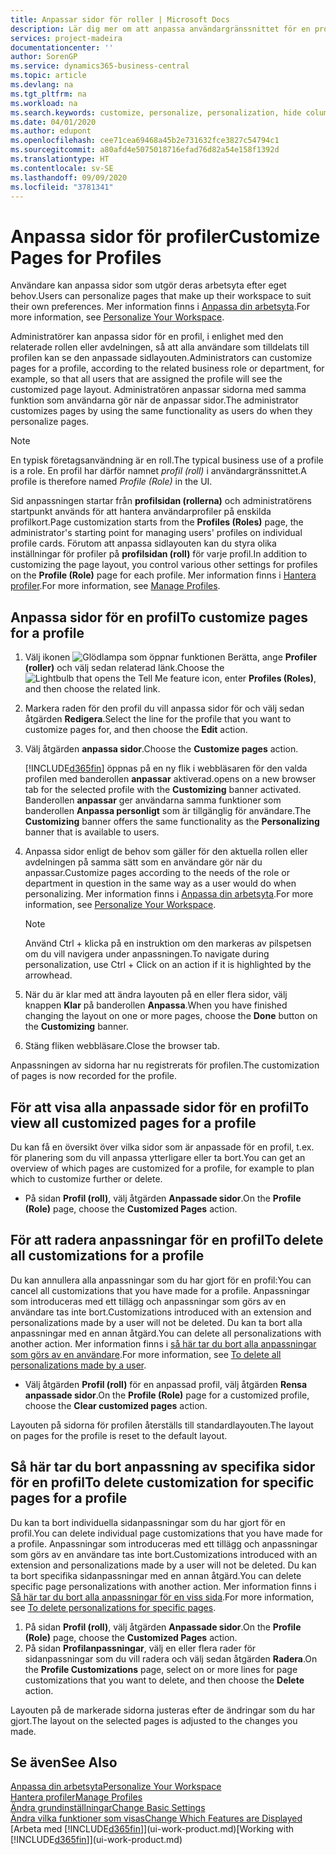```yaml
---
title: Anpassar sidor för roller | Microsoft Docs
description: Lär dig mer om att anpassa användargränssnittet för en profil (roll) så att alla användare som är tilldelade den rollen ser en anpassad arbetsyta.
services: project-madeira
documentationcenter: ''
author: SorenGP
ms.service: dynamics365-business-central
ms.topic: article
ms.devlang: na
ms.tgt_pltfrm: na
ms.workload: na
ms.search.keywords: customize, personalize, personalization, hide columns, remove fields, move fields
ms.date: 04/01/2020
ms.author: edupont
ms.openlocfilehash: cee71cea69468a45b2e731632fce3827c54794c1
ms.sourcegitcommit: a80afd4e5075018716efad76d82a54e158f1392d
ms.translationtype: HT
ms.contentlocale: sv-SE
ms.lasthandoff: 09/09/2020
ms.locfileid: "3781341"
---
```

# <a name="customize-pages-for-profiles"></a><span data-ttu-id="8d8e9-103">Anpassa sidor för profiler</span><span class="sxs-lookup"><span data-stu-id="8d8e9-103">Customize Pages for Profiles</span></span>
<span data-ttu-id="8d8e9-104">Användare kan anpassa sidor som utgör deras arbetsyta efter eget behov.</span><span class="sxs-lookup"><span data-stu-id="8d8e9-104">Users can personalize pages that make up their workspace to suit their own preferences.</span></span> <span data-ttu-id="8d8e9-105">Mer information finns i [Anpassa din arbetsyta](ui-personalization-user.md).</span><span class="sxs-lookup"><span data-stu-id="8d8e9-105">For more information, see [Personalize Your Workspace](ui-personalization-user.md).</span></span>

<span data-ttu-id="8d8e9-106">Administratörer kan anpassa sidor för en profil, i enlighet med den relaterade rollen eller avdelningen, så att alla användare som tilldelats till profilen kan se den anpassade sidlayouten.</span><span class="sxs-lookup"><span data-stu-id="8d8e9-106">Administrators can customize pages for a profile, according to the related business role or department, for example, so that all users that are assigned the profile will see the customized page layout.</span></span> <span data-ttu-id="8d8e9-107">Administratören anpassar sidorna med samma funktion som användarna gör när de anpassar sidor.</span><span class="sxs-lookup"><span data-stu-id="8d8e9-107">The administrator customizes pages by using the same functionality as users do when they personalize pages.</span></span>

> [!NOTE]
> <span data-ttu-id="8d8e9-108">En typisk företagsanvändning är en roll.</span><span class="sxs-lookup"><span data-stu-id="8d8e9-108">The typical business use of a profile is a role.</span></span> <span data-ttu-id="8d8e9-109">En profil har därför namnet *profil (roll)* i användargränssnittet.</span><span class="sxs-lookup"><span data-stu-id="8d8e9-109">A profile is therefore named *Profile (Role)* in the UI.</span></span>

<span data-ttu-id="8d8e9-110">Sid anpassningen startar från **profilsidan (rollerna)** och administratörens startpunkt används för att hantera användarprofiler på enskilda profilkort.</span><span class="sxs-lookup"><span data-stu-id="8d8e9-110">Page customization starts from the **Profiles (Roles)** page, the administrator's starting point for managing users' profiles on individual profile cards.</span></span> <span data-ttu-id="8d8e9-111">Förutom att anpassa sidlayouten kan du styra olika inställningar för profiler på **profilsidan (roll)** för varje profil.</span><span class="sxs-lookup"><span data-stu-id="8d8e9-111">In addition to customizing the page layout, you control various other settings for profiles on the **Profile (Role)** page for each profile.</span></span> <span data-ttu-id="8d8e9-112">Mer information finns i [Hantera profiler](admin-users-profiles-roles.md).</span><span class="sxs-lookup"><span data-stu-id="8d8e9-112">For more information, see [Manage Profiles](admin-users-profiles-roles.md).</span></span>

## <a name="to-customize-pages-for-a-profile"></a><span data-ttu-id="8d8e9-113">Anpassa sidor för en profil</span><span class="sxs-lookup"><span data-stu-id="8d8e9-113">To customize pages for a profile</span></span>
1. <span data-ttu-id="8d8e9-114">Välj ikonen ![Glödlampa som öppnar funktionen Berätta](media/ui-search/search_small.png "Berätta vad du vill göra"), ange **Profiler (roller)** och välj sedan relaterad länk.</span><span class="sxs-lookup"><span data-stu-id="8d8e9-114">Choose the ![Lightbulb that opens the Tell Me feature](media/ui-search/search_small.png "Tell me what you want to do") icon, enter **Profiles (Roles)**, and then choose the related link.</span></span>
2. <span data-ttu-id="8d8e9-115">Markera raden för den profil du vill anpassa sidor för och välj sedan åtgärden **Redigera**.</span><span class="sxs-lookup"><span data-stu-id="8d8e9-115">Select the line for the profile that you want to customize pages for, and then choose the **Edit** action.</span></span>
3. <span data-ttu-id="8d8e9-116">Välj åtgärden **anpassa sidor**.</span><span class="sxs-lookup"><span data-stu-id="8d8e9-116">Choose the **Customize pages** action.</span></span>

    [!INCLUDE[d365fin](includes/d365fin_md.md)] <span data-ttu-id="8d8e9-117">öppnas på en ny flik i webbläsaren för den valda profilen med banderollen **anpassar** aktiverad.</span><span class="sxs-lookup"><span data-stu-id="8d8e9-117">opens on a new browser tab for the selected profile with the **Customizing** banner activated.</span></span> <span data-ttu-id="8d8e9-118">Banderollen **anpassar** ger användarna samma funktioner som banderollen **Anpassa personligt** som är tillgänglig för användare.</span><span class="sxs-lookup"><span data-stu-id="8d8e9-118">The **Customizing** banner offers the same functionality as the **Personalizing** banner that is available to users.</span></span>

4. <span data-ttu-id="8d8e9-119">Anpassa sidor enligt de behov som gäller för den aktuella rollen eller avdelningen på samma sätt som en användare gör när du anpassar.</span><span class="sxs-lookup"><span data-stu-id="8d8e9-119">Customize pages according to the needs of the role or department in question in the same way as a user would do when personalizing.</span></span> <span data-ttu-id="8d8e9-120">Mer information finns i [Anpassa din arbetsyta](ui-personalization-user.md).</span><span class="sxs-lookup"><span data-stu-id="8d8e9-120">For more information, see [Personalize Your Workspace](ui-personalization-user.md).</span></span>

    > [!NOTE]
    > <span data-ttu-id="8d8e9-121">Använd Ctrl + klicka på en instruktion om den markeras av pilspetsen om du vill navigera under anpassningen.</span><span class="sxs-lookup"><span data-stu-id="8d8e9-121">To navigate during personalization, use Ctrl + Click on an action if it is highlighted by the arrowhead.</span></span>

5. <span data-ttu-id="8d8e9-122">När du är klar med att ändra layouten på en eller flera sidor, välj knappen **Klar** på banderollen **Anpassa**.</span><span class="sxs-lookup"><span data-stu-id="8d8e9-122">When you have finished changing the layout on one or more pages, choose the **Done** button on the **Customizing** banner.</span></span>
6. <span data-ttu-id="8d8e9-123">Stäng fliken webbläsare.</span><span class="sxs-lookup"><span data-stu-id="8d8e9-123">Close the browser tab.</span></span>

<span data-ttu-id="8d8e9-124">Anpassningen av sidorna har nu registrerats för profilen.</span><span class="sxs-lookup"><span data-stu-id="8d8e9-124">The customization of pages is now recorded for the profile.</span></span>

## <a name="to-view-all-customized-pages-for-a-profile"></a><span data-ttu-id="8d8e9-125">För att visa alla anpassade sidor för en profil</span><span class="sxs-lookup"><span data-stu-id="8d8e9-125">To view all customized pages for a profile</span></span>
<span data-ttu-id="8d8e9-126">Du kan få en översikt över vilka sidor som är anpassade för en profil, t.ex. för planering som du vill anpassa ytterligare eller ta bort.</span><span class="sxs-lookup"><span data-stu-id="8d8e9-126">You can get an overview of which pages are customized for a profile, for example to plan which to customize further or delete.</span></span>

- <span data-ttu-id="8d8e9-127">På sidan **Profil (roll)**, välj åtgärden **Anpassade sidor**.</span><span class="sxs-lookup"><span data-stu-id="8d8e9-127">On the **Profile (Role)** page, choose the **Customized Pages** action.</span></span>

## <a name="to-delete-all-customizations-for-a-profile"></a><span data-ttu-id="8d8e9-128">För att radera anpassningar för en profil</span><span class="sxs-lookup"><span data-stu-id="8d8e9-128">To delete all customizations for a profile</span></span>
<span data-ttu-id="8d8e9-129">Du kan annullera alla anpassningar som du har gjort för en profil:</span><span class="sxs-lookup"><span data-stu-id="8d8e9-129">You can cancel all customizations that you have made for a profile.</span></span> <span data-ttu-id="8d8e9-130">Anpassningar som introduceras med ett tillägg och anpassningar som görs av en användare tas inte bort.</span><span class="sxs-lookup"><span data-stu-id="8d8e9-130">Customizations introduced with an extension and personalizations made by a user will not be deleted.</span></span> <span data-ttu-id="8d8e9-131">Du kan ta bort alla anpassningar med en annan åtgärd.</span><span class="sxs-lookup"><span data-stu-id="8d8e9-131">You can delete all personalizations with another action.</span></span> <span data-ttu-id="8d8e9-132">Mer information finns i [så här tar du bort alla anpassningar som görs av en användare](admin-users-profiles-roles.md#to-delete-all-personalizations-made-by-a-user).</span><span class="sxs-lookup"><span data-stu-id="8d8e9-132">For more information, see [To delete all personalizations made by a user](admin-users-profiles-roles.md#to-delete-all-personalizations-made-by-a-user).</span></span>

- <span data-ttu-id="8d8e9-133">Välj åtgärden **Profil (roll)** för en anpassad profil, välj åtgärden **Rensa anpassade sidor**.</span><span class="sxs-lookup"><span data-stu-id="8d8e9-133">On the **Profile (Role)** page for a customized profile, choose the **Clear customized pages** action.</span></span>

<span data-ttu-id="8d8e9-134">Layouten på sidorna för profilen återställs till standardlayouten.</span><span class="sxs-lookup"><span data-stu-id="8d8e9-134">The layout on pages for the profile is reset to the default layout.</span></span>  

## <a name="to-delete-customization-for-specific-pages-for-a-profile"></a><span data-ttu-id="8d8e9-135">Så här tar du bort anpassning av specifika sidor för en profil</span><span class="sxs-lookup"><span data-stu-id="8d8e9-135">To delete customization for specific pages for a profile</span></span>
<span data-ttu-id="8d8e9-136">Du kan ta bort individuella sidanpassningar som du har gjort för en profil.</span><span class="sxs-lookup"><span data-stu-id="8d8e9-136">You can delete individual page customizations that you have made for a profile.</span></span> <span data-ttu-id="8d8e9-137">Anpassningar som introduceras med ett tillägg och anpassningar som görs av en användare tas inte bort.</span><span class="sxs-lookup"><span data-stu-id="8d8e9-137">Customizations introduced with an extension and personalizations made by a user will not be deleted.</span></span> <span data-ttu-id="8d8e9-138">Du kan ta bort specifika sidanpassningar med en annan åtgärd.</span><span class="sxs-lookup"><span data-stu-id="8d8e9-138">You can delete specific page personalizations with another action.</span></span> <span data-ttu-id="8d8e9-139">Mer information finns i [Så här tar du bort alla anpassningar för en viss sida](admin-users-profiles-roles.md#to-delete-personalizations-for-specific-pages).</span><span class="sxs-lookup"><span data-stu-id="8d8e9-139">For more information, see [To delete personalizations for specific pages](admin-users-profiles-roles.md#to-delete-personalizations-for-specific-pages).</span></span>

1. <span data-ttu-id="8d8e9-140">På sidan **Profil (roll)**, välj åtgärden **Anpassade sidor**.</span><span class="sxs-lookup"><span data-stu-id="8d8e9-140">On the **Profile (Role)** page, choose the **Customized Pages** action.</span></span>
2. <span data-ttu-id="8d8e9-141">På sidan **Profilanpassningar**, välj en eller flera rader för sidanpassningar som du vill radera och välj sedan åtgärden **Radera**.</span><span class="sxs-lookup"><span data-stu-id="8d8e9-141">On the **Profile Customizations** page, select on or more lines for page customizations that you want to delete, and then choose the **Delete** action.</span></span>

<span data-ttu-id="8d8e9-142">Layouten på de markerade sidorna justeras efter de ändringar som du har gjort.</span><span class="sxs-lookup"><span data-stu-id="8d8e9-142">The layout on the selected pages is adjusted to the changes you made.</span></span>

## <a name="see-also"></a><span data-ttu-id="8d8e9-143">Se även</span><span class="sxs-lookup"><span data-stu-id="8d8e9-143">See Also</span></span>
[<span data-ttu-id="8d8e9-144">Anpassa din arbetsyta</span><span class="sxs-lookup"><span data-stu-id="8d8e9-144">Personalize Your Workspace</span></span>](ui-personalization-user.md)  
[<span data-ttu-id="8d8e9-145">Hantera profiler</span><span class="sxs-lookup"><span data-stu-id="8d8e9-145">Manage Profiles</span></span>](admin-users-profiles-roles.md)  
[<span data-ttu-id="8d8e9-146">Ändra grundinställningar</span><span class="sxs-lookup"><span data-stu-id="8d8e9-146">Change Basic Settings</span></span>](ui-change-basic-settings.md)  
[<span data-ttu-id="8d8e9-147">Ändra vilka funktioner som visas</span><span class="sxs-lookup"><span data-stu-id="8d8e9-147">Change Which Features are Displayed</span></span>](ui-experiences.md)  
<span data-ttu-id="8d8e9-148">[Arbeta med [!INCLUDE[d365fin](includes/d365fin_md.md)]](ui-work-product.md)</span><span class="sxs-lookup"><span data-stu-id="8d8e9-148">[Working with [!INCLUDE[d365fin](includes/d365fin_md.md)]](ui-work-product.md)</span></span>  
